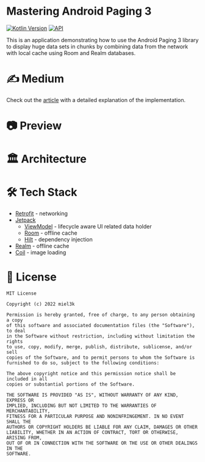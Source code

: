 # Mastering Android Paging 3

[![Kotlin Version](https://img.shields.io/badge/Kotlin-1.7.x-blue.svg)](https://kotlinlang.org)
[![API](https://img.shields.io/badge/API-21%2B-brightgreen.svg?style=flat)](https://android-arsenal.com/api?level=21)

This is an application demonstrating how to use the Android Paging 3 library to display huge data sets in chunks by combining data from the network with local cache using Room and Realm databases.

# ✍️ Medium
Check out the [article](https://medium.com/p/dea6435b6183) with a detailed explanation of the implementation.

# 📷 Preview

# 🏛️ Architecture

# 🛠 Tech Stack
- [Retrofit](https://square.github.io/retrofit/) - networking
- [Jetpack](https://developer.android.com/jetpack)
  - [ViewModel](https://developer.android.com/topic/libraries/architecture/viewmodel) - lifecycle aware UI related data holder
  - [Room](https://developer.android.com/jetpack/androidx/releases/room) - offline cache
  - [Hilt](https://dagger.dev/hilt/) - dependency injection
- [Realm](https://github.com/realm/realm-java) - offline cache
- [Coil](https://github.com/coil-kt/coil) - image loading

# 📃 License

```
MIT License

Copyright (c) 2022 miel3k

Permission is hereby granted, free of charge, to any person obtaining a copy
of this software and associated documentation files (the "Software"), to deal
in the Software without restriction, including without limitation the rights
to use, copy, modify, merge, publish, distribute, sublicense, and/or sell
copies of the Software, and to permit persons to whom the Software is
furnished to do so, subject to the following conditions:

The above copyright notice and this permission notice shall be included in all
copies or substantial portions of the Software.

THE SOFTWARE IS PROVIDED "AS IS", WITHOUT WARRANTY OF ANY KIND, EXPRESS OR
IMPLIED, INCLUDING BUT NOT LIMITED TO THE WARRANTIES OF MERCHANTABILITY,
FITNESS FOR A PARTICULAR PURPOSE AND NONINFRINGEMENT. IN NO EVENT SHALL THE
AUTHORS OR COPYRIGHT HOLDERS BE LIABLE FOR ANY CLAIM, DAMAGES OR OTHER
LIABILITY, WHETHER IN AN ACTION OF CONTRACT, TORT OR OTHERWISE, ARISING FROM,
OUT OF OR IN CONNECTION WITH THE SOFTWARE OR THE USE OR OTHER DEALINGS IN THE
SOFTWARE.
```